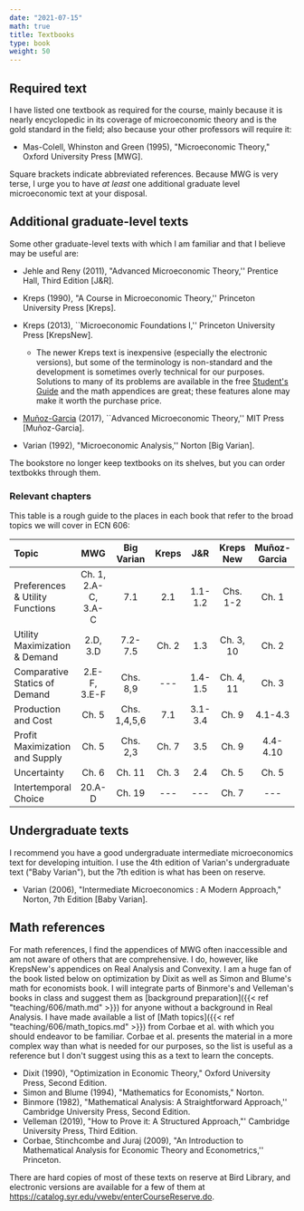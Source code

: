 ```yaml
---
date: "2021-07-15"
math: true
title: Textbooks
type: book
weight: 50
---
```


## Required text

I have listed one textbook as required for the course, mainly because it is nearly encyclopedic in its coverage of microeconomic theory and is the gold standard in the field; also because your other professors will require it:

- Mas-Colell, Whinston and Green (1995), "Microeconomic Theory," Oxford University Press [MWG].


Square brackets indicate abbreviated references. Because MWG is very terse, I urge you to have *at least* one additional graduate level microeconomic text at your disposal.

## Additional graduate-level texts

Some other graduate-level texts with which I am familiar and that I believe may be useful are:

- Jehle and Reny (2011), "Advanced Microeconomic Theory,'' Prentice Hall, Third Edition [J&R].
- Kreps (1990), "A Course in Microeconomic Theory,'' Princeton University Press [Kreps].
- Kreps (2013), ``Microeconomic Foundations I,'' Princeton University Press [KrepsNew].

  - The newer Kreps text is inexpensive (especially the electronic versions), but some of the terminology is non-standard and the development is sometimes overly technical for our purposes. Solutions to many of its problems are available in the free [Student's Guide](http://press.princeton.edu/titles/9890.html) and the math appendices are great; these features alone may make it worth the purchase price.

- [Mu&#241;oz-Garcia](https://mitpress.mit.edu/9780262035446/) (2017), ``Advanced Microeconomic Theory,'' MIT Press [Mu&#241;oz-Garcia].
- Varian (1992), "Microeconomic Analysis,'' Norton [Big Varian].

The bookstore no longer keep textbooks on its shelves, but you can order textbokks through them.

### Relevant chapters

This table is a rough guide to the places in each book that refer to the broad topics we will cover in ECN 606:

| Topic        | MWG           | Big Varian    | Kreps        | J&R          | Kreps New    | Mu&#241;oz-Garcia |
| :----------- | :-----------: | :-----------: |:-----------: |:-----------: |:-----------: | :-----------: |
|	Preferences & Utility Functions | Ch. 1, 2.A-C, 3.A-C | 7.1 | 2.1 | 1.1-1.2 | Chs. 1-2 | Ch. 1| 
|	Utility Maximization & Demand  | 2.D, 3.D | 7.2-7.5 | Ch. 2 | 1.3 | Ch. 3, 10 | Ch. 2|
|	Comparative Statics of Demand | 2.E-F, 3.E-F | Chs. 8,9 | --- | 1.4-1.5 | Ch. 4, 11 |Ch. 3 |
|	Production and Cost | Ch. 5 | Chs. 1,4,5,6 | 7.1 | 3.1-3.4 | Ch. 9 | 4.1-4.3|
|	Profit Maximization and Supply | Ch. 5 | Chs. 2,3 | Ch. 7 | 3.5 | Ch. 9 | 4.4-4.10 |
|	Uncertainty | Ch. 6 | Ch. 11 | Ch. 3 | 2.4 | Ch. 5 | Ch. 5 |
|	Intertemporal Choice | 20.A-D | Ch. 19 | --- | --- | Ch. 7 |--- |


## Undergraduate texts
I recommend you have a good undergraduate intermediate microeconomics text for developing intuition. I use the 4th edition of Varian's undergraduate text ("Baby Varian"), but the 7th edition is what has been on reserve.
- Varian (2006), "Intermediate Microeconomics : A Modern Approach," Norton, 7th Edition [Baby Varian].


## Math references
For math references, I find the appendices of MWG often inaccessible and am not aware of others that are comprehensive. I do, however, like KrepsNew's appendices on Real Analysis and Convexity. I am a huge fan of the book listed below on optimization by Dixit as well as Simon and Blume's math for economists book. I will integrate parts of Binmore's and Velleman's books in class and suggest them as [background preparation]({{< ref "teaching/606/math.md" >}}) for anyone without a background in Real Analysis. I have made available a list of [Math topics]({{< ref "teaching/606/math_topics.md" >}}) from Corbae et al. with which you should endeavor to be familiar. Corbae et al. presents the material in a more complex way than what is needed for our purposes, so the list is useful as a reference but I don't suggest using this as a text to learn the concepts.

- Dixit (1990), "Optimization in Economic Theory," Oxford University Press, Second Edition.
- Simon and Blume (1994), "Mathematics for Economists," Norton.
- Binmore (1982), "Mathematical Analysis: A Straightforward Approach,'' Cambridge University Press, Second Edition.
- Velleman (2019), "How to Prove it: A Structured Approach,"' Cambridge University Press, Third Edition.
- Corbae, Stinchcombe and Juraj (2009), "An Introduction to Mathematical Analysis for Economic Theory and Econometrics,'' Princeton.
	
There are hard copies of most of these texts on reserve at Bird Library, and electronic versions are available for a few of them at https://catalog.syr.edu/vwebv/enterCourseReserve.do.